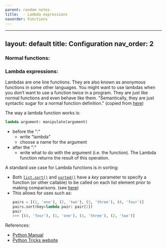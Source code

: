 ```yaml
---
parent: random notes 
title:  - Lambda expressions 
navorder: Functions 
---
```


---
layout: default
title: Configuration
nav_order: 2
---

### Normal functions:



### Lambda expressions:

Lambdas are one line functions. They are also known as anonymous functions in some other languages. You might want to use lambdas when you don’t want to use a function twice in a program. They are just like normal functions and even behave like them. "Semantically, they are just syntactic sugar for a normal function definition." (copied from [here](https://book.pythontips.com/en/latest/lambdas.html))

The way a lambda function works is:
```python
lambda argument: manipulate(argument)
```
- before the ":"
	- write "lambda"
	- choose a name for the argument
- after the ":"
	- write what to do with the argument (i.e. the function). The Lambda function returns the result of this operation.


A standard use case for Lambda functions is in sorting: 
- Both [`list.sort()`](https://docs.python.org/3/library/stdtypes.html#list.sort "list.sort") and [`sorted()`](https://docs.python.org/3/library/functions.html#sorted "sorted") have a _key_ parameter to specify a function (or other callable) to be called on each list element prior to making comparisons. (see [here](https://docs.python.org/3/howto/sorting.html#key-functions))
- This allows for uses such as:
	```python
	pairs = [(1, 'one'), (2, 'two'), (3, 'three'), (4, 'four')]
	pairs.sort(key=lambda pair: pair[1])
	pair
	>>> [(4, 'four'), (1, 'one'), (3, 'three'), (2, 'two')]
	```

References:
- [Python Manual](https://book.pythontips.com/en/latest/lambdas.html)
- [Python Tricks website](https://book.pythontips.com/en/latest/lambdas.html)